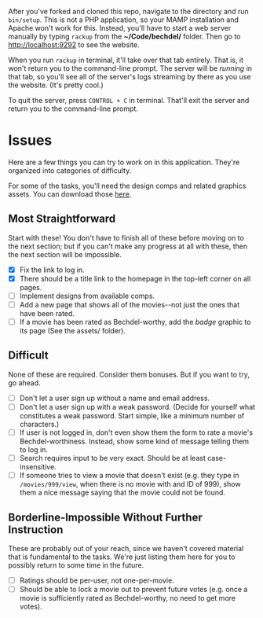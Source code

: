 After you've forked and cloned this repo, navigate to the directory and run `bin/setup`. This is not a PHP application, so your MAMP installation and Apache won't work for this. Instead, you'll have to start a web server manually by typing `rackup` from the **~/Code/bechdel/** folder. Then go to <http://localhost:9292> to see the website.

When you run `rackup` in terminal, it'll take over that tab entirely. That is, it won't return you to the command-line prompt. The server will be _running_ in that tab, so you'll see all of the server's logs streaming by there as you use the website. (It's pretty cool.)

To quit the server, press `CONTROL + C` in terminal. That'll exit the server and return you to the command-line prompt.

# Issues

Here are a few things you can try to work on in this application. They're organized into categories of difficulty.

For some of the tasks, you'll need the design comps and related graphics assets. You can download those [here](https://cl.ly/gfWZ/bollywood-bechdel-designs.zip).

## Most Straightforward

Start with these! You don't have to finish all of these before moving on to the next section; but if you can't make any progress at all with these, then the next section will be impossible.

- [x] Fix the link to log in.
- [x] There should be a title link to the homepage in the top-left corner on all pages.
- [ ] Implement designs from available comps.
- [ ] Add a new page that shows all of the movies--not just the ones that have been rated.
- [ ] If a movie has been rated as Bechdel-worthy, add the *badge* graphic to its page (See the assets/ folder).

## Difficult

None of these are required. Consider them bonuses. But if you want to try, go ahead.

- [ ] Don't let a user sign up without a name and email address.
- [ ] Don't let a user sign up with a weak password. (Decide for yourself what constitutes a weak password. Start simple, like a minimum number of characters.)
- [ ] If user is not logged in, don't even show them the form to rate a movie's Bechdel-worthiness. Instead, show some kind of message telling them to log in.
- [ ] Search requires input to be very exact. Should be at least case-insensitive.
- [ ] If someone tries to view a movie that doesn't exist (e.g. they type in `/movies/999/view`, when there is no movie with and ID of 999), show them a nice message saying that the movie could not be found.

## Borderline-Impossible Without Further Instruction

These are probably out of your reach, since we haven't covered material that is fundamental to the tasks. We're just listing them here for you to possibly return to some time in the future.

- [ ] Ratings should be per-user, not one-per-movie.
- [ ] Should be able to lock a movie out to prevent future votes (e.g. once a movie is sufficiently rated as Bechdel-worthy, no need to get more votes).